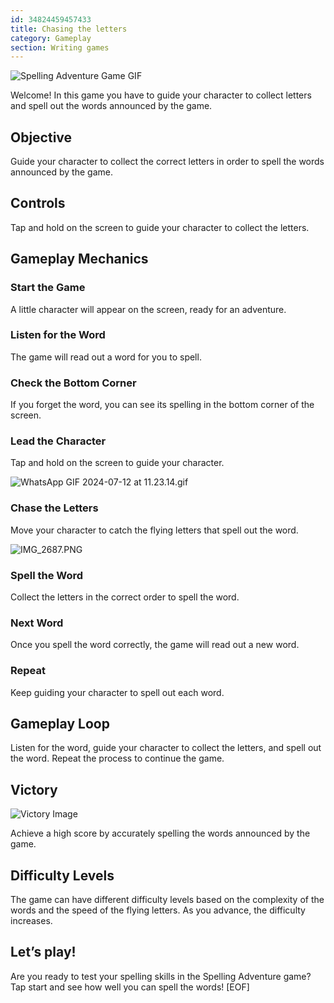```yaml
---
id: 34824459457433
title: Chasing the letters
category: Gameplay
section: Writing games
---
```

![Spelling Adventure Game GIF](https://help.studycat.com/hc/article_attachments/34964422592281)

Welcome! In this game you have to guide your character to collect letters and spell out the words announced by the game.

Objective
---------

Guide your character to collect the correct letters in order to spell the words announced by the game.

Controls
--------

Tap and hold on the screen to guide your character to collect the letters.

Gameplay Mechanics
------------------

### Start the Game

A little character will appear on the screen, ready for an adventure.

### Listen for the Word

The game will read out a word for you to spell.

### Check the Bottom Corner

If you forget the word, you can see its spelling in the bottom corner of the screen.

### Lead the Character

Tap and hold on the screen to guide your character.

![WhatsApp GIF 2024-07-12 at 11.23.14.gif](https://help.studycat.com/hc/article_attachments/34964428229401)

### Chase the Letters

Move your character to catch the flying letters that spell out the word.

![IMG_2687.PNG](https://help.studycat.com/hc/article_attachments/34824459449625)

### Spell the Word

Collect the letters in the correct order to spell the word.

### Next Word

Once you spell the word correctly, the game will read out a new word.

### Repeat

Keep guiding your character to spell out each word.

Gameplay Loop
-------------

Listen for the word, guide your character to collect the letters, and spell out the word. Repeat the process to continue the game.

Victory
-------

![Victory Image](https://help.studycat.com/hc/article_attachments/34964428232601)

Achieve a high score by accurately spelling the words announced by the game.

Difficulty Levels
-----------------

The game can have different difficulty levels based on the complexity of the words and the speed of the flying letters. As you advance, the difficulty increases.

Let’s play!
-----------

Are you ready to test your spelling skills in the Spelling Adventure game? Tap start and see how well you can spell the words!
[EOF]